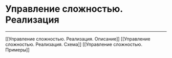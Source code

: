 # Управление сложностью. Реализация

---

[[Управление сложностью. Реализация. Описание]]
[[Управление сложностью. Реализация. Схема]]
[[Управление сложностью. Примеры]]